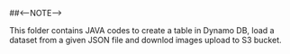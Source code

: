 ##<--NOTE-->

This folder contains JAVA codes to create a table in Dynamo DB, load a dataset from a given JSON file and downlod images upload to S3 bucket.